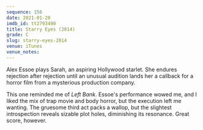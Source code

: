 ```yaml
---
sequence: 156
date: 2021-01-20
imdb_id: tt2793490
title: Starry Eyes (2014)
grade: C
slug: starry-eyes-2014
venue: iTunes
venue_notes:
---
```


Alex Essoe plays Sarah, an aspiring Hollywood starlet. She endures rejection after rejection until an unusual audition lands her a callback for a horror film from a mysterious production company.

<!-- end -->

This one reminded me of <span data-imdb-id="tt0940723">_Left Bank_</span>. Essoe's performance wowed me, and I liked the mix of trap movie and body horror, but the execution left me wanting. The gruesome third act packs a wallop, but the slightest introspection reveals sizable plot holes, diminishing its resonance. Great score, however.
